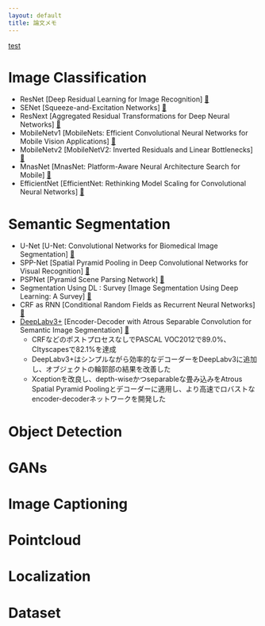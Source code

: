 ```yaml
---
layout: default
title: 論文メモ
---
```

[test](./paper.md)

# Image Classification
* ResNet [Deep Residual Learning for Image Recognition] [&#x1f4c4;](https://arxiv.org/abs/1512.03385)
* SENet [Squeeze-and-Excitation Networks] [&#x1f4c4;](https://arxiv.org/abs/1709.01507)
* ResNext  [Aggregated Residual Transformations for Deep Neural Networks] [&#x1f4c4;](https://arxiv.org/abs/1611.05431)
* MobileNetv1 [MobileNets: Efficient Convolutional Neural Networks for Mobile Vision Applications] [&#x1f4c4;](https://arxiv.org/abs/1704.04861)
* MobileNetv2 [MobileNetV2: Inverted Residuals and Linear Bottlenecks] [&#x1f4c4;](https://arxiv.org/abs/1801.04381)
* MnasNet [MnasNet: Platform-Aware Neural Architecture Search for Mobile] [&#x1f4c4;](https://arxiv.org/abs/1807.11626)
* EfficientNet [EfficientNet: Rethinking Model Scaling for Convolutional Neural Networks] [&#x1f4c4;](https://arxiv.org/abs/1905.11946)

# Semantic Segmentation
* U-Net [U-Net: Convolutional Networks for Biomedical Image Segmentation] [&#x1f4c4;](https://arxiv.org/abs/1505.04597)
* SPP-Net [Spatial Pyramid Pooling in Deep Convolutional Networks for Visual Recognition] [&#x1f4c4;](https://arxiv.org/abs/1406.4729)
* PSPNet [Pyramid Scene Parsing Network] [&#x1f4c4;](https://arxiv.org/abs/1612.01105)
* Segmentation Using DL : Survey [Image Segmentation Using Deep Learning: A Survey] [&#x1f4c4;](https://arxiv.org/abs/2001.05566)
* CRF as RNN [Conditional Random Fields as Recurrent Neural Networks] [&#x1f4c4;](https://arxiv.org/abs/1502.03240)
* [DeepLabv3+](./papers/semseg/deeplabv3plus.html) [Encoder-Decoder with Atrous Separable Convolution for Semantic Image Segmentation] [&#x1f4c4;](https://arxiv.org/abs/1802.02611)
    * CRFなどのポストプロセスなしでPASCAL VOC2012で89.0%、CItyscapesで82.1%を達成
    * DeepLabv3+はシンプルながら効率的なデコーダーをDeepLabv3に追加し、オブジェクトの輪郭部の結果を改善した
    * Xceptionを改良し、depth-wiseかつseparableな畳み込みをAtrous Spatial Pyramid Poolingとデコーダーに適用し、より高速でロバストなencoder-decoderネットワークを開発した

# Object Detection

# GANs

# Image Captioning

# Pointcloud

# Localization

# Dataset